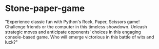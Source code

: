 # Stone-paper-game
"Experience classic fun with Python's Rock, Paper, Scissors game! Challenge friends or the computer in this timeless showdown. Unleash strategic moves and anticipate opponents' choices in this engaging console-based game. Who will emerge victorious in this battle of wits and luck?"
